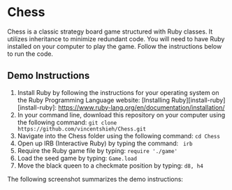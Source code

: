 # Chess

Chess is a classic strategy board game structured with Ruby classes. It utilizes inheritance to minimize redundant code. You will need to have Ruby installed on your computer to play the game. Follow the instructions below to run the code.

## Demo Instructions

1. Install Ruby by following the instructions for your operating system on the Ruby Programming Language website: [Installing Ruby][install-ruby]
[install-ruby]: https://www.ruby-lang.org/en/documentation/installation/
2. In your command line, download this repository on your computer using the following command:
```git clone https://github.com/vincentshieh/Chess.git```
3. Navigate into the Chess folder using the following command:
```cd Chess```
4. Open up IRB (Interactive Ruby) by typing the command:
``` irb```
5. Require the Ruby game file by typing:
```require './game'```
6. Load the seed game by typing:
```Game.load```
7. Move the black queen to a checkmate position by typing:
```d8, h4```

The following screenshot summarizes the demo instructions:
